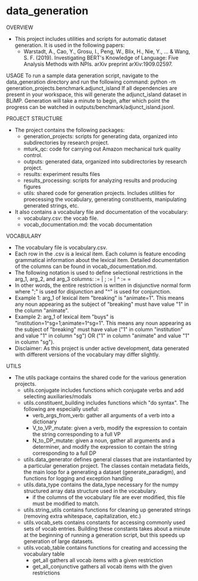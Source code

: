 # data_generation

OVERVIEW
- This project includes utilities and scripts for automatic dataset generation. It is used in the following papers:
    - Warstadt, A., Cao, Y., Grosu, I., Peng, W., Blix, H., Nie, Y., ... & Wang, S. F. (2019). Investigating BERT's Knowledge of Language: Five Analysis Methods with NPIs. arXiv preprint arXiv:1909.02597.
    

USAGE
To run a sample data generation script, navigate to the data_generation directory and run the following command:
    python -m generation_projects.benchmark.adjunct_island
If all dependencies are present in your workspace, this will generate the adjunct_island dataset in BLiMP. Generation will take a minute to begin, after which point the progress can be watched in outputs/benchmark/adjunct_island.jsonl.


PROJECT STRUCTURE
- The project contains the following packages:
    - generation_projects: scripts for generating data, organized into subdirectories by research project.
    - mturk_qc: code for carrying out Amazon mechanical turk quality control.
    - outputs: generated data, organized into subdirectories by research project.
    - results: experiment results files
    - results_processing: scripts for analyzing results and producing figures
    - utils: shared code for generation projects. Includes utilities for proecessing the vocabulary, generating constituents, manipulating generated strings, etc.
- It also contains a vocabulary file and documentation of the vocabulary:
    - vocabulary.csv: the vocab file.
    - vocab_documentation.md: the vocab documentation


VOCABULARY
- The vocabulary file is vocabulary.csv.
- Each row in the .csv is a lexical item. Each column is feature encoding grammatical information about the lexical item. Detailed documentation of the columns can be found in vocab_documentation.md.
- The following notation is used to define selectional restrictions in the arg_1, arg_2, and arg_3 columns:
    <DISJUNCTION> := <CONJUNCTION> | <CONJUNCTION>;<DISJUNCTION>
    <CONJUNCTION> := <CONDITION> | <CONDITION>^<CONJUNCTION>
    <CONDITION> := <COLUMN>=<VALUE>
- In other words, the entire restriction is written in disjunctive normal form where ";" is used for disjunction and "^" is used for conjunction.
- Example 1: arg_1 of lexical item "breaking" is "animate=1". This means any noun appearing as the subject of "breaking" must have value "1" in the column "animate". 
- Example 2: arg_1 of lexical item "buys" is "institution=1^sg=1;animate=1^sg=1". This means any noun appearing as the subject of "breaking" must have value ("1" in column "institution" and value "1" in column "sg") OR ("1" in column "animate" and value "1" in column "sg"). 
- Disclaimer: As this project is under active development, data generated with different versions of the vocabulary may differ slightly.


UTILS
- The utils package contains the shared code for the various generation projects.
    - utils.conjugate includes functions which conjugate verbs and add selecting auxiliaries/modals
    - utils.constituent_building includes functions which "do syntax". The following are especially useful:
        - verb_args_from_verb: gather all arguments of a verb into a dictionary
        - V_to_VP_mutate: given a verb, modify the expression to contain the string corresponding to a full VP
        - N_to_DP_mutate: given a noun, gather all arguments and a determiner, and modify the expression to contain the string corresponding to a full DP
    - utils.data_generator defines general classes that are instantianted by a particular generation project. The classes contain metadata fields, the main loop for a generating a dataset (generate_paradigm), and functions for logging and exception handling
    - utils.data_type contains the data_type necessary for the numpy structured array data structure used in the vocabulary.
        - if the columns of the vocabulary file are ever modified, this file must be modified to match.
    - utils.string_utils contains functions for cleaning up generated strings (removing extra whitespace, capitalization, etc.)
    - utils.vocab_sets contains constants for accessing commonly used sets of vocab entries. Building these constants takes about a minute at the beginning of running a generation script, but this speeds up generation of large datasets.
    - utils.vocab_table contains functions for creating and accessing the vocabulary table
        - get_all gathers all vocab items with a given restriction
        - get_all_conjunctive gathers all vocab items with the given restrictions
